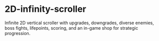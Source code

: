 # 2D-infinity-scroller
Infinite 2D vertical scroller with upgrades, downgrades, diverse enemies, boss fights, lifepoints, scoring, and an in-game shop for strategic progression.
